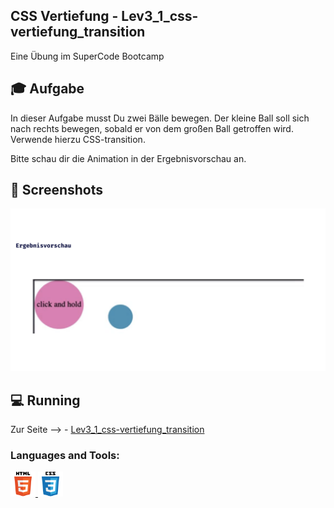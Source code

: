 ## CSS Vertiefung - Lev3_1_css-vertiefung_transition

Eine Übung im SuperCode Bootcamp

## 🎓 Aufgabe

In dieser Aufgabe musst Du zwei Bälle bewegen. Der kleine Ball soll sich nach rechts bewegen, sobald er von dem großen Ball getroffen wird.
Verwende hierzu CSS-transition.

Bitte schau dir die Animation in der Ergebnisvorschau an.

## 📸 Screenshots

![App Screenshot](assets/img/screen.png)

## 💻 Running

Zur Seite —> - [Lev3_1_css-vertiefung_transition](https://mukkez.github.io/Bootcamp/tasks/Day_36/Lev3_1_css-vertiefung_transition/)

<p align="left">
</p>

<h3 align="left">Languages and Tools:</h3>
<p align="left"> <a href="https://www.w3schools.com/html/" target="_blank" rel="noreferrer"> <img src="https://raw.githubusercontent.com/devicons/devicon/master/icons/html5/html5-original-wordmark.svg" alt="html5" width="40" height="40"/> </a>
<a href="https://www.w3schools.com/css/" target="_blank" rel="noreferrer"> <img src="https://raw.githubusercontent.com/devicons/devicon/master/icons/css3/css3-original-wordmark.svg" alt="css3" width="40" height="40"/> </a> </p>
